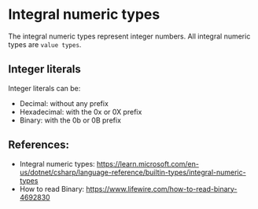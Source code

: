 # Integral numeric types

The integral numeric types represent integer numbers. All integral numeric types are `value types`.

## Integer literals

Integer literals can be:

- Decimal: without any prefix
- Hexadecimal: with the 0x or 0X prefix
- Binary: with the 0b or 0B prefix

## References:

- Integral numeric types: https://learn.microsoft.com/en-us/dotnet/csharp/language-reference/builtin-types/integral-numeric-types
- How to read Binary: https://www.lifewire.com/how-to-read-binary-4692830
